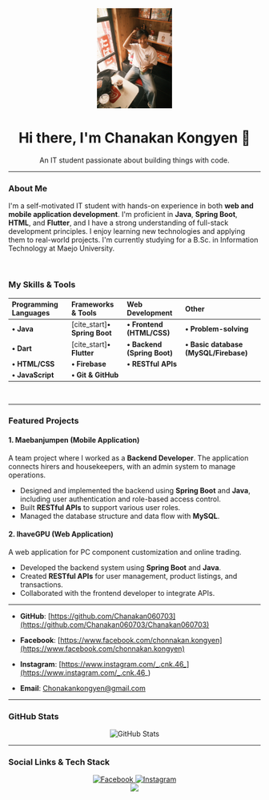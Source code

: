 <div align="center">
  <img src="https://raw.githubusercontent.com/Chanakan060703/Chanakan060703/main/profile.jpg" width="150px" alt="Chanakan's Profile Picture" />
  <h1>Hi there, I'm Chanakan Kongyen 👋</h1>
  <p>An IT student passionate about building things with code.</p>
</div>

---

### About Me

I'm a self-motivated IT student with hands-on experience in both **web and mobile application development**. I'm proficient in **Java**, **Spring Boot**, **HTML**, and **Flutter**, and I have a strong understanding of full-stack development principles. I enjoy learning new technologies and applying them to real-world projects. I'm currently studying for a B.Sc. in Information Technology at Maejo University.

<br>

### My Skills & Tools

| Programming Languages | Frameworks & Tools | Web Development | Other |
| :--- | :--- | :--- | :--- |
| **• Java**  | [cite_start]**• Spring Boot**  | **• Frontend (HTML/CSS)**  | **• Problem-solving**  |
| **• Dart**  | [cite_start]**• Flutter**  | **• Backend (Spring Boot)**  | **• Basic database (MySQL/Firebase)** |
| **• HTML/CSS**  | **• Firebase**  | **• RESTful APIs**| |
| **• JavaScript** | **• Git & GitHub**  | | |

<br>

---

### Featured Projects

#### 1. Maebanjumpen (Mobile Application)

A team project where I worked as a **Backend Developer**. The application connects hirers and housekeepers, with an admin system to manage operations.

* Designed and implemented the backend using **Spring Boot** and **Java**, including user authentication and role-based access control.
* Built **RESTful APIs** to support various user roles.
* Managed the database structure and data flow with **MySQL**.

#### 2. IhaveGPU (Web Application)

A web application for PC component customization and online trading.

* Developed the backend system using **Spring Boot** and **Java**.
* Created **RESTful APIs** for user management, product listings, and transactions.
* Collaborated with the frontend developer to integrate APIs.

---

* **GitHub**: [https://github.com/Chanakan060703](https://github.com/Chanakan060703/Chanakan060703)

* **Facebook**: [https://www.facebook.com/chonnakan.kongyen](https://www.facebook.com/chonnakan.kongyen)

* **Instagram**: [https://www.instagram.com/_.cnk.46_](https://www.instagram.com/_.cnk.46_)

* **Email**: Chonakankongyen@gmail.com

---

### GitHub Stats

<div align="center">
  <img src="https://github-readme-stats.vercel.app/api?username=Chanakan060703&show_icons=true&theme=onedark" alt="GitHub Stats" />
</div>

---

### Social Links & Tech Stack

<div align="center">
  <a href="https://www.facebook.com/chonnakan.kongyen">
    <img src="https://img.shields.io/badge/Facebook-1877F2?style=for-the-badge&logo=facebook&logoColor=white" alt="Facebook" />
  </a>
  <a href="https://www.instagram.com/_.cnk.46_">
    <img src="https://img.shields.io/badge/Instagram-E4405F?style=for-the-badge&logo=instagram&logoColor=white" alt="Instagram" />
  </a>
  <br>
  <img src="https://skillicons.dev/icons?i=java,spring,flutter,mysql,html,css" />
</div>
